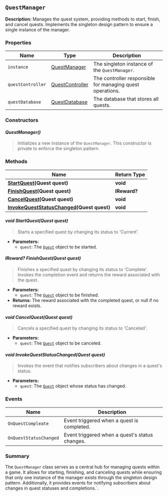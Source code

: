 ## `QuestManager`

**Description:** Manages the quest system, providing methods to start, finish, and cancel quests. Implements the singleton design pattern to ensure a single instance of the manager.

### Properties

| Name                | Type                     | Description |
| ------------------- | ------------------------ | ----------- |
| `instance`          | [QuestManager](#questmanager) | The singleton instance of the `QuestManager`. |
| `questController`   | [QuestController](#questcontroller) | The controller responsible for managing quest operations. |
| `questDatabase`     | [QuestDatabase](#questdatabase) | The database that stores all quests. |

### Constructors

#### _QuestManager()_
> Initializes a new instance of the `QuestManager`. This constructor is private to enforce the singleton pattern.

### Methods

| Name                                   | Return Type                     |
| -------------------------------------- | ------------------------------- |
| [**StartQuest**](#void-startquestquest)**(Quest quest)** | **void**                        |
| [**FinishQuest**](#ireward-finishquestquest)**(Quest quest)** | **IReward?**                   |
| [**CancelQuest**](#void-cancelquestquest)**(Quest quest)** | **void**                        |
| [**InvokeQuestStatusChanged**](#void-invokequeststatuschangedquest)**(Quest quest)** | **void**                        |

#### _void StartQuest(Quest quest)_
> Starts a specified quest by changing its status to 'Current'.

- **Parameters:**
  - `quest`: The [`Quest`](#quest) object to be started.

#### _IReward? FinishQuest(Quest quest)_
> Finishes a specified quest by changing its status to 'Complete'. Invokes the completion event and returns the reward associated with the quest.

- **Parameters:**
  - `quest`: The [`Quest`](#quest) object to be finished.
- **Returns:** The reward associated with the completed quest, or null if no reward exists.

#### _void CancelQuest(Quest quest)_
> Cancels a specified quest by changing its status to 'Canceled'.

- **Parameters:**
  - `quest`: The [`Quest`](#quest) object to be canceled.

#### _void InvokeQuestStatusChanged(Quest quest)_
> Invokes the event that notifies subscribers about changes in a quest's status.

- **Parameters:**
  - `quest`: The [`Quest`](#quest) object whose status has changed.

### Events

| Name                          | Description |
| ----------------------------- | ----------- |
| `OnQuestCompleate`           | Event triggered when a quest is completed. |
| `OnQuestStatusChanged`       | Event triggered when a quest's status changes. |

### Summary

The `QuestManager` class serves as a central hub for managing quests within a game. It allows for starting, finishing, and canceling quests while ensuring that only one instance of the manager exists through the singleton design pattern. Additionally, it provides events for notifying subscribers about changes in quest statuses and completions.`.